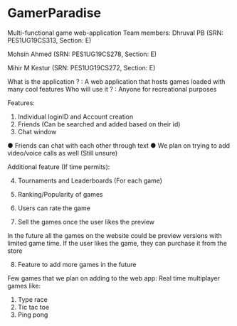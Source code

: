 # GamerParadise
Multi-functional game web-application
Team members:
Dhruval PB
(SRN: PES1UG19CS313, Section: E)

Mohsin Ahmed
(SRN: PES1UG19CS278, Section: E)

Mihir M Kestur
(SRN: PES1UG19CS272, Section: E)

What is the application ? : A web application that hosts games loaded with many cool features
Who will use it ?	        : Anyone for recreational purposes

Features:
1.	Individual loginID and Account creation
2.	Friends (Can be searched and added based on their id)
3.	Chat window 

●	Friends can chat with each other through text 
●	We plan on trying to add video/voice calls as well (Still unsure)

Additional feature (If time permits): 

4.	Tournaments and Leaderboards (For each game)

5.	Ranking/Popularity of games 

6.	Users can rate the game

7.	Sell the games once the user likes the preview

In the future all the games on the website could be preview versions with limited game time. If the user likes the game, they can purchase it from the store

8.	Feature to add more games in the future


Few games that we plan on adding to the web app:
 Real time multiplayer games like:
1)	Type race 
2)	Tic tac toe
3)	Ping pong
